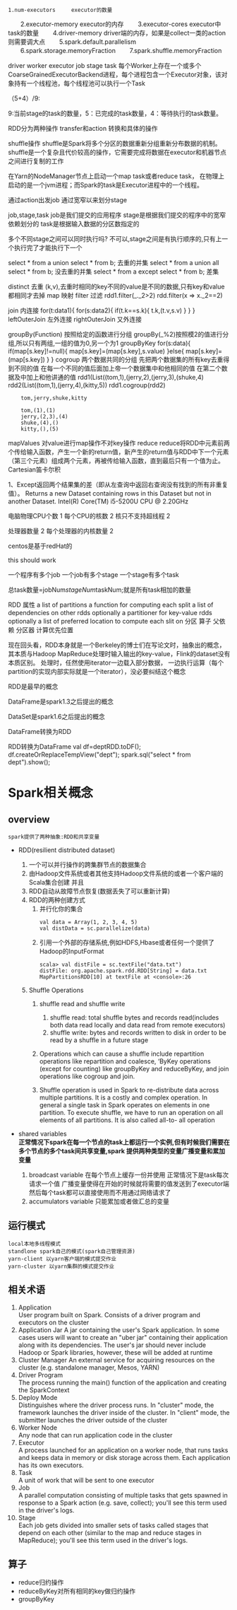	1.num-executors		executor的数量
　　2.executor-memory	executor的内存
　　3.executor-cores	executor中task的数量
　　4.driver-memory		driver端的内存，如果是collect一类的action则需要调大点
　　5.spark.default.parallelism
　　6.spark.storage.memoryFraction
　　7.spark.shuffle.memoryFraction

driver  worker  executor  job  stage  task
每个Worker上存在一个或多个CoarseGrainedExecutorBackend进程，每个进程包含一个Executor对象，该对象持有一个线程池，每个线程池可以执行一个Task

  （5+4）/9:

  9:当前stage的task的数量，5：已完成的task数量，4：等待执行的task数量。

RDD分为两种操作
transfer和action
转换和具体的操作

shuffle操作
shuffle是Spark将多个分区的数据重新分组重新分布数据的机制。
shuffle是一个复杂且代价较高的操作，它需要完成将数据在executor和机器节点之间进行复制的工作

在Yarn的NodeManager节点上启动一个map task或者reduce task，
在物理上启动的是一个jvm进程；而Spark的task是Executor进程中的一个线程。

通过action出发job
通过宽窄以来划分stage


job,stage,task
job是我们提交的应用程序
stage是根据我们提交的程序中的宽窄依赖划分的
task是根据输入数据的分区数指定的

多个不同stage之间可以同时执行吗?
不可以,stage之间是有执行顺序的,只有上一个执行完了才能执行下一个



select * from a union select * from b;
去重的并集
select * from a union all select * from b;
没去重的并集
select * from a except select * from b;
差集



distinct	去重	(k,v),去重时相同的key不同的value是不同的数据,只有key和value都相同才去掉
map			映射
filter		过滤		rdd1.filter(_._2>2)  		rdd.filter(x => x._2==2)

join		内连接
for(t:data1){
	for(s:data2){
		if(t.k==s.k){
			t.k,(t.v,s.v)
		}
	}
}
leftOuterJoin		左外连接
rightOuterJoin		又外连接

groupBy(Function)
按照给定的函数进行分组
groupBy(_%2)按照模2的值进行分组,所以只有两组,一组的值为0,另一个为1
groupByKey
	for(s:data){
		if(map[s.key]!=null){
			map[s.key]=(map[s.key],s.value)
		}else{
			map[s.key]=(map[s.key])
		}
	}
cogroup		两个数据共同的分组
		先把两个数据集的所有key去重得到不同的值
		在每一个不同的值后面加上帝一个数据集中和他相同的值
		在第二个数据及中加上和他讲通的值
		rdd1(List((tom,1),(jerry,2),(jerry,3),(shuke,4)
		rdd2(List((tom,1),(jerry,4),(kitty,5))
		rdd1.cogroup(rdd2)
		
		tom,jerry,shuke,kitty
		
		tom,(1),(1)
		jerry,(2,3),(4)
		shuke,(4),()
		kitty,(),(5)
		
		
mapValues		对value进行map操作不对key操作
reduce		reduce将RDD中元素前两个传给输入函数，产生一个新的return值，新产生的return值与RDD中下一个元素（第三个元素）组成两个元素，再被传给输入函数，直到最后只有一个值为止。
Cartesian笛卡尔积



1、Except返回两个结果集的差（即从左查询中返回右查询没有找到的所有非重复值）。
Returns a new Dataset containing rows in this Dataset but not in another Dataset.
Intel(R) Core(TM) i5-5200U CPU @ 2.20GHz

电脑物理CPU个数		1
每个CPU的核数		2
核只不支持超线程	2

处理器数量				2
每个处理器的内核数量	2



centos是基于redHat的

this should work


一个程序有多个job
一个job有多个stage
一个stage有多个task

总task数量=jobNum*stageNum*taskNum;就是所有task相加的数量


RDD
属性
a list of partitions
a function for computing each split
a list of dependencies on other rdds
optionally a partitioner for key-value rdds
optionally a list of preferred location to compute each slit on
分区
算子
父依赖
分区器
计算优先位置




现在回头看，RDD本身就是一个Berkeley的博士们在写论文时，抽象出的概念，
其本质与Hadoop MapReduce处理时输入输出的key-value，Flink的dataset没有本质区别。
处理时，任然使用iterator一边载入部分数据，
一边执行运算（每个partition的实现内部实际就是一个iterator），没必要纠结这个概念




RDD是最早的概念

DataFrame是spark1.3之后提出的概念

DataSet是spark1.6之后提出的概念


DataFrame转换为RDD

RDD转换为DataFrame
	val df=deptRDD.toDF();
	df.createOrReplaceTempView("dept");
	spark.sql("select * from dept").show();



# Spark相关概念
## overview
    spark提供了两种抽象:RDD和共享变量
* RDD(resilient distributed dataset)    
    1. 一个可以并行操作的跨集群节点的数据集合
    2. 由Hadoop文件系统或者其他支持Hadoop文件系统的或者一个客户端的Scala集合创建
    并且
    3. RDD自动从故障节点恢复(数据丢失了可以重新计算)
    4. RDD的两种创建方式
        1. 并行化你的集合
            ```
           val data = Array(1, 2, 3, 4, 5)
           val distData = sc.parallelize(data)
           ```
        2. 引用一个外部的存储系统,例如HDFS,Hbase或者任何一个提供了Hadoop的InputFormat
            ```
           scala> val distFile = sc.textFile("data.txt")
           distFile: org.apache.spark.rdd.RDD[String] = data.txt MapPartitionsRDD[10] at textFile at <console>:26
           ```
     5. Shuffle Operations
        1. shuffle read and shuffle write
            1. shuffle read: total shuffle bytes and records read(includes both data read locally and data read from remote executors)
            2. shuffle write: bytes and records written to disk in order to be read by a shuffle in a future stage
            
        2. Operations which can cause a shuffle include repartition operations like repartition and coalesce, ‘ByKey operations (except for counting) like groupByKey and reduceByKey, and join operations like cogroup and join.
        3. Shuffle operation is used in Spark to re-distribute data across multiple partitions. It is a costly and complex operation. 
        In general a single task in Spark operates on elements in one partition. 
        To execute shuffle, we have to run an operation on all elements of all partitions.
        It is also called all-to- all operation
        
* shared variables  
    **正常情况下spark在每一个节点的task上都运行一个实例,但有时候我们需要在多个节点的多个task间共享变量,spark
    提供两种类型的变量广播变量和累加变量**
    1. broadcast variable
        在每个节点上缓存一份并使用
        正常情况下是task每次请求一个值
        广播变量使得在开始的时候就将需要的值发送到了executor端
        然后每个task都可以直接使用而不用通过网络请求了
    2. accumulators variable
        只能累加或者做汇总的变量
## 运行模式
    local本地多线程模式
    standlone spark自己的模式(spark自己管理资源)
    yarn-client 以yarn客户端的模式提交作业
    yarn-cluster 以yarn集群的模式提交作业
## 相关术语
1. Application  
   User program built on Spark. Consists of a driver program and executors on the cluster
2. Application Jar
   A jar containing the user's Spark application. In some cases users will want to create an "uber jar" containing their application along with its dependencies. The user's jar should never include Hadoop or Spark libraries, however, these will be added at runtime
3. Cluster Manager
   An external service for acquiring resources on the cluster (e.g. standalone manager, Mesos, YARN)
4. Driver Program  
   The process running the main() function of the application and creating the SparkContext
5. Deploy Mode  
   Distinguishes where the driver process runs. In "cluster" mode, the framework launches the driver inside of the cluster. In "client" mode, the submitter launches the driver outside of the cluster
6. Worker Node  
   Any node that can run application code in the cluster
7. Executor  
    A process launched for an application on a worker node, that runs tasks and keeps data in memory or disk storage across them. Each application has its own executors.
8. Task  
    A unit of work that will be sent to one executor
9. Job  
    A parallel computation consisting of multiple tasks that gets spawned in response to a Spark action (e.g. save, collect); you'll see this term used in the driver's logs.
10. Stage  
    Each job gets divided into smaller sets of tasks called stages that depend on each other (similar to the map and reduce stages in MapReduce); you'll see this term used in the driver's logs. 
## 算子
* reduce归约操作
* reduceByKey对所有相同的key做归约操作
* groupByKey


